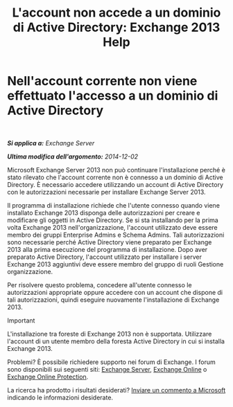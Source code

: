 ﻿---
title: "L'account non accede a un dominio di Active Directory: Exchange 2013 Help"
TOCTitle: Nell'account corrente non viene effettuato l'accesso a un dominio di Active Directory
ms:assetid: 0e229d10-605a-420f-bf8b-58a7fcb5b259
ms:mtpsurl: https://technet.microsoft.com/it-it/library/ms.exch.setupreadiness.loggedontodomain(v=EXCHG.150)
ms:contentKeyID: 50480042
ms.date: 05/22/2018
mtps_version: v=EXCHG.150
ms.translationtype: MT
---

# Nell'account corrente non viene effettuato l'accesso a un dominio di Active Directory

 

_**Si applica a:** Exchange Server_

_**Ultima modifica dell'argomento:** 2014-12-02_

Microsoft Exchange Server 2013 non può continuare l'installazione perché è stato rilevato che l'account corrente non è connesso a un dominio di Active Directory. È necessario accedere utilizzando un account di Active Directory con le autorizzazioni necessarie per installare Exchange Server 2013.

Il programma di installazione richiede che l'utente connesso quando viene installato Exchange 2013 disponga delle autorizzazioni per creare e modificare gli oggetti in Active Directory. Se si sta installando per la prima volta Exchange 2013 nell'organizzazione, l'account utilizzato deve essere membro dei gruppi Enterprise Admins e Schema Admins. Tali autorizzazioni sono necessarie perché Active Directory viene preparato per Exchange 2013 alla prima esecuzione del programma di installazione. Dopo aver preparato Active Directory, l'account utilizzato per installare i server Exchange 2013 aggiuntivi deve essere membro del gruppo di ruoli Gestione organizzazione.

Per risolvere questo problema, concedere all'utente connesso le autorizzazioni appropriate oppure accedere con un account che dispone di tali autorizzazioni, quindi eseguire nuovamente l'installazione di Exchange 2013.


> [!IMPORTANT]
> L'installazione tra foreste di Exchange 2013 non è supportata. Utilizzare l'account di un utente membro della foresta Active Directory in cui si installa Exchange 2013.



Problemi? È possibile richiedere supporto nei forum di Exchange. I forum sono disponibili sui seguenti siti: [Exchange Server](https://go.microsoft.com/fwlink/p/?linkid=60612), [Exchange Online](https://go.microsoft.com/fwlink/p/?linkid=267542) o [Exchange Online Protection](https://go.microsoft.com/fwlink/p/?linkid=285351).

La ricerca ha prodotto i risultati desiderati? [Inviare un commento a Microsoft](mailto:exsetuphelpfeedback@microsoft.com?subject=exchange%202013%20setup%20help%20feedback) indicando le informazioni desiderate.

